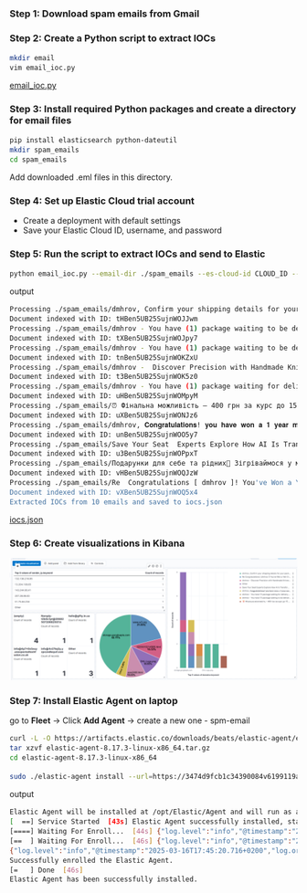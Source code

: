 
### Step 1: Download spam emails from Gmail
### Step 2: Create a Python script to extract IOCs

``` bash
mkdir email
vim email_ioc.py
```
[email_ioc.py](email_ioc.py)

### Step 3: Install required Python packages and create a directory for email files

``` bash
pip install elasticsearch python-dateutil
mkdir spam_emails
cd spam_emails
```
Add downloaded .eml files in this directory.

### Step 4: Set up Elastic Cloud trial account
- Create a deployment with default settings
- Save your Elastic Cloud ID, username, and password

### Step 5: Run the script to extract IOCs and send to Elastic

``` bash
python email_ioc.py --email-dir ./spam_emails --es-cloud-id CLOUD_ID --es-username elastic --es-password PASSWORD
```
output
``` bash
Processing ./spam_emails/dmhrov, Confirm your shipping details for your package - 'DHL' (wFvhtIEb@rbKysHu.us) - 2025-03-08 1605.eml...
Document indexed with ID: tHBen5UB25SujnWOJJwm
Processing ./spam_emails/dmhrov - You have (1) package waiting to be delivered 📦. Use your code to track and receive it. ID#7587 - ' 'DHL®' ' (info@4v27kq5y.yzpczndkeyuf.com) - 2025-02-18 0450.eml...
Document indexed with ID: tXBen5UB25SujnWOJpy7
Processing ./spam_emails/dmhrov - You have (1) package waiting to be delivered 📦. Use your code to track and receive it.ID#7707 - ' 'DHL®' ' (info@p4o5i6u8y3t1r9e2eu.eu) - 2025-03-05 1603.eml...
Document indexed with ID: tnBen5UB25SujnWOKZxU
Processing ./spam_emails/dmhrov -  Discover Precision with Handmade Knives - ' 'Huusk®' ' (info@innovativebranddesign.nl) - 2025-02-17 1708.eml...
Document indexed with ID: t3Ben5UB25SujnWOK5z0
Processing ./spam_emails/dmhrov - You have (1) package waiting for delivery 📦. Use your code to track and receive it. ,ID#0213 - ' 'DPD®' ' (info@4p7x0s5euy.unexpectedtechfusion.co.uk) - 2025-03-04 1217.eml...
Document indexed with ID: uHBen5UB25SujnWOMpyM
Processing ./spam_emails/⏰ Фінальна можливість – 400 грн за курс до 15 березня! - Campster (office@thecampster.com) - 2025-03-11 0454.eml...
Document indexed with ID: uXBen5UB25SujnWONJz6
Processing ./spam_emails/dmhrov, 𝐂𝐨𝐧𝐠𝐫𝐚𝐭𝐮𝐥𝐚𝐭𝐢𝐨𝐧𝐬! 𝐲𝐨𝐮 𝐡𝐚𝐯𝐞 𝐰𝐨𝐧 𝐚 𝟏 𝐲𝐞𝐚𝐫 𝐦𝐞𝐦𝐛𝐞𝐫𝐬𝐡𝐢𝐩 - ''𝐓𝐄𝐒𝐂𝐎''(mtzasSCY@xVwuH.com) - 2025-02-22 0126.eml...
Document indexed with ID: unBen5UB25SujnWOO5y7
Processing ./spam_emails/Save Your Seat  Experts Explore How AI Is Transforming Reliability - FireHydrant (marketing@firehydrant.com) - 2025-03-05 2133.eml...
Document indexed with ID: u3Ben5UB25SujnWOPpxT
Processing ./spam_emails/Подарунки для себе та рідних🎁 Зігріваймося у морозну погоду❄ - Gifty (hello@gifty.in.ua) - 2025-02-18 1703.eml...
Document indexed with ID: vHBen5UB25SujnWOQJzW
Processing ./spam_emails/Re  Congratulations [ dmhrov ]! You've Won a Yeti Crossroads Backpack - ''Mountain Warehouse Team''(Noreply-t2bOc1pt@2068250720682507.it) - 2025-03-16 1517.eml...
Document indexed with ID: vXBen5UB25SujnWOQ5x4
Extracted IOCs from 10 emails and saved to iocs.json
```

[iocs.json](iocs.json)


### Step 6: Create visualizations in Kibana

![alt text](image.png)

### Step 7: Install Elastic Agent on laptop

go to **Fleet** -> Click **Add Agent** -> create a new one - spm-email 

``` bash
curl -L -O https://artifacts.elastic.co/downloads/beats/elastic-agent/elastic-agent-8.17.3-linux-x86_64.tar.gz
tar xzvf elastic-agent-8.17.3-linux-x86_64.tar.gz
cd elastic-agent-8.17.3-linux-x86_64

sudo ./elastic-agent install --url=https://3474d9fcb1c34390084v6199119a66a0e48.fleet.us-east-2.aws.elastic-cloud.com:443 --enrollment-token=ektoken41tokenzVwd0E6cWVjOWtokenbFdtokenJKUjtoken==
```

output
``` bash
Elastic Agent will be installed at /opt/Elastic/Agent and will run as a service. Do you want to continue? [Y/n]:y
[  ==] Service Started  [43s] Elastic Agent successfully installed, starting enrollment.
[====] Waiting For Enroll...  [44s] {"log.level":"info","@timestamp":"2025-03-16T17:45:18.876+0200","log.origin":{"function":"github.com/elastic/elastic-agent/internal/pkg/agent/cmd.(*enrollCmd).enrollWithBackoff","file.name":"cmd/enroll_cmd.go","file.line":520},"message":"Starting enrollment to URL: https://3474dddgr3453b1c3477j3d586196uyi6656a0e48.fleet.us-east-2.aws.elastic-cloud.com:443/","ecs.version":"1.6.0"}
[==  ] Waiting For Enroll...  [46s] {"log.level":"info","@timestamp":"2025-03-16T17:45:20.714+0200","log.origin":{"function":"github.com/elastic/elastic-agent/internal/pkg/agent/cmd.(*enrollCmd).daemonReloadWithBackoff","file.name":"cmd/enroll_cmd.go","file.line":483},"message":"Restarting agent daemon, attempt 0","ecs.version":"1.6.0"}
{"log.level":"info","@timestamp":"2025-03-16T17:45:20.716+0200","log.origin":{"function":"github.com/elastic/elastic-agent/internal/pkg/agent/cmd.(*enrollCmd).Execute","file.name":"cmd/enroll_cmd.go","file.line":301},"message":"Successfully triggered restart on running Elastic Agent.","ecs.version":"1.6.0"}
Successfully enrolled the Elastic Agent.
[=   ] Done  [46s]
Elastic Agent has been successfully installed.
```



